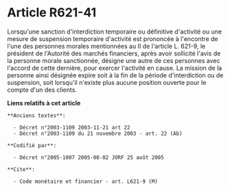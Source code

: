 # Article R621-41

Lorsqu'une sanction d'interdiction temporaire ou définitive d'activité ou une mesure de suspension temporaire d'activité est
prononcée à l'encontre de l'une des personnes morales mentionnées au II de l'article L. 621-9, le président de l'Autorité des
marchés financiers, après avoir sollicité l'avis de la personne morale sanctionnée, désigne une autre de ces personnes avec
l'accord de cette dernière, pour exercer l'activité en cause. La mission de la personne ainsi désignée expire soit à la fin
de la période d'interdiction ou de suspension, soit lorsqu'il n'existe plus aucune position ouverte pour le compte d'un des
clients.

**Liens relatifs à cet article**

	**Anciens textes**:

	  - Décret n°2003-1109 2003-11-21 art 22
	  - Décret n°2003-1109 du 21 novembre 2003 - art. 22 (Ab)

	**Codifié par**:

	  - Décret n°2005-1007 2005-08-02 JORF 25 août 2005

	**Cite**:

	  - Code monétaire et financier - art. L621-9 (M)
